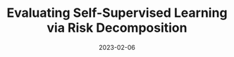 ---
title: "Evaluating Self-Supervised Learning via Risk Decomposition"
authors_before: ""
authors_after: ", T. Hashimoto, P. Liang"
award: "Oral Presentation" # 
collection: publications
permalink: /publication/riskdec
tldr: 'We derive a risk decomposition for self-supervised learning and use it to evaluate 169 pretrained models.'
date: 2023-02-06
venue: 'ICML 2023'
preprint: '' 
header: 
  teaser: 'papers/riskdec/radar_chart.png'
paper: 'https://arxiv.org/abs/2302.03068'
code: 'https://github.com/yanndubs/ssl-risk-decomposition' 
twitter: "https://twitter.com/yanndubs/status/1684314179019087872"
link: ''
video: 'https://www.youtube.com/watch?v=otDrub-x5KY&ab_channel=YannDubois'
categories:
  - Self-Supervised Learning
  - Representation Learning
  - Vision
  - Selected Papers 
  - Evaluation
---